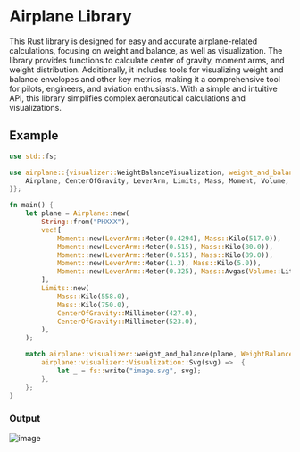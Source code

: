 # Airplane Library

This Rust library is designed for easy and accurate airplane-related calculations, focusing on weight and balance, as well as visualization. The library provides functions to calculate center of gravity, moment arms, and weight distribution. Additionally, it includes tools for visualizing weight and balance envelopes and other key metrics, making it a comprehensive tool for pilots, engineers, and aviation enthusiasts. With a simple and intuitive API, this library simplifies complex aeronautical calculations and visualizations.

## Example
```rust
use std::fs;

use airplane::{visualizer::WeightBalanceVisualization, weight_and_balance::{
    Airplane, CenterOfGravity, LeverArm, Limits, Mass, Moment, Volume,
}};

fn main() {
    let plane = Airplane::new(
        String::from("PHXXX"),
        vec![
            Moment::new(LeverArm::Meter(0.4294), Mass::Kilo(517.0)),
            Moment::new(LeverArm::Meter(0.515), Mass::Kilo(80.0)),
            Moment::new(LeverArm::Meter(0.515), Mass::Kilo(89.0)),
            Moment::new(LeverArm::Meter(1.3), Mass::Kilo(5.0)),
            Moment::new(LeverArm::Meter(0.325), Mass::Avgas(Volume::Liter(55.0))),
        ],
        Limits::new(
            Mass::Kilo(558.0),
            Mass::Kilo(750.0),
            CenterOfGravity::Millimeter(427.0),
            CenterOfGravity::Millimeter(523.0),
        ),
    );

    match airplane::visualizer::weight_and_balance(plane, WeightBalanceVisualization::new((1000,1000),(230.0..420.0, 550.0..760.0))) {
        airplane::visualizer::Visualization::Svg(svg) =>  {
            let _ = fs::write("image.svg", svg);
        },
    };
}
```
### Output
![image](https://github.com/user-attachments/assets/c89c4f59-892a-4cbd-b46d-ea0585fb80d9)

